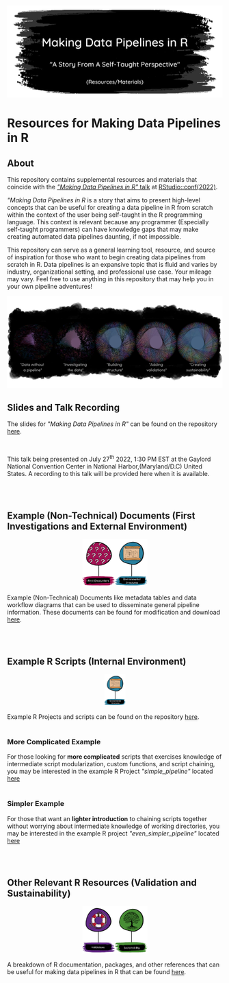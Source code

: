 <img src="images/readme_logo.png" alt="Making Data Pipelines in R: A Story From A Self Taught Perspective Resources and Materials on a black and gray blotchy background" style="max-width='100%;'"/>

# **Resources for Making Data Pipelines in R** <br>

## **About**

This repository contains supplemental resources and materials that coincide with the [*"Making Data Pipelines in R"* talk](https://sched.co/11iZI) at [RStudio::conf(2022)](https://www.rstudio.com/conference/2022/schedule/).

*"Making Data Pipelines in R* is a story that aims to present high-level concepts that can be useful for creating a data pipeline in R from scratch within the context of the user being self-taught in the R programming language. This context is relevant because any programmer (Especially self-taught programmers) can have knowledge gaps that may make creating automated data pipelines daunting, if not impossible.

This repository can serve as a general learning tool, resource, and source of inspiration for those who want to begin creating data pipelines from scratch in R. Data pipelines is an expansive topic that is fluid and varies by industry, organizational setting, and professional use case. Your mileage may vary. Feel free to use anything in this repository that may help you in your own pipeline adventures!

<img src="images/pl_flow.png" style="max-width: 100%"/>

<br>

## **Slides and Talk Recording**

The slides for *"Making Data Pipelines in R"* can be found on the repository [here](https://meghansaha.github.io/pipelines_in_R).

<br>

This talk being presented on July 27<sup>th</sup> 2022, 1:30 PM EST at the Gaylord National Convention Center in National Harbor,(Maryland/D.C) United States. A recording to this talk will be provided here when it is available.

<br><br>

## **Example (Non-Technical) Documents (First Investigations and External Environment)**

<div align="center"><img src="images/fe_es_banner.png" style="max-width: 30%"/></div>

Example (Non-Technical) Documents like metadata tables and data workflow diagrams that can be used to disseminate general pipeline information. These documents can be found for modification and download [here](examples/documents).

<br><br>

## **Example R Scripts (Internal Environment)**

<div align="center"><img src="images/es_banner.png" style="max-width: 10%"/></div>

Example R Projects and scripts can be found on the repository [here](examples/projects).<br><br>

### More Complicated Example
For those looking for **more complicated** scripts that exercises knowledge of intermediate script modularization, custom functions, and script chaining, you may be interested in the example R Project *"simple_pipeline"* located [here](examples/projects/simple_pipeline)<br><br>

### Simpler Example
For those that want an **lighter introduction** to chaining scripts together without worrying about intermediate knowledge of working directories, you may be interested in the example R project *"even_simpler_pipeline"* located [here](examples/projects/even_simpler_pipeline)

<br><br>

## **Other Relevant R Resources (Validation and Sustainability)**

<div align="center"><img src="images/val_sus_banner.png" style="max-width: 30%"/></div>

A breakdown of R documentation, packages, and other references that can be useful for making data pipelines in R that can be found [here](other_resources.md).
